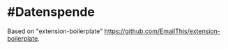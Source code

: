 # #Datenspende

Based on "extension-boilerplate" https://github.com/EmailThis/extension-boilerplate.

